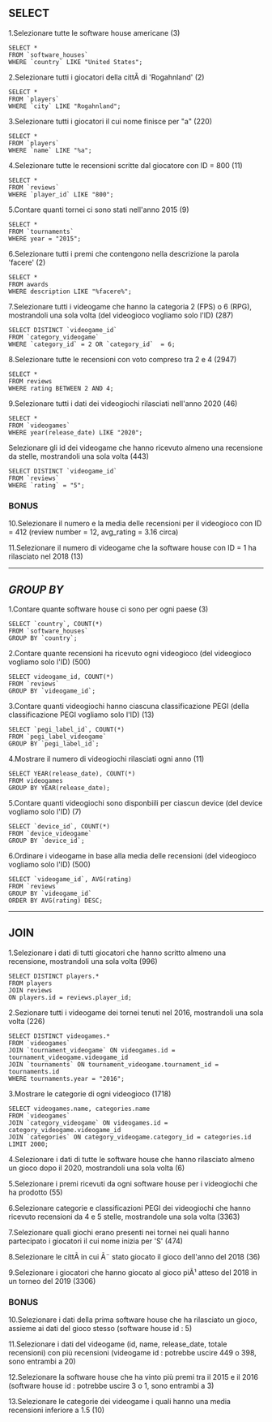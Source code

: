 
## SELECT


1.Selezionare tutte le software house americane (3)

    SELECT *
    FROM `software_houses`
    WHERE `country` LIKE "United States";


2.Selezionare tutti i giocatori della cittÃ di 'Rogahnland' (2)

    SELECT *
    FROM `players`
    WHERE `city` LIKE "Rogahnland";


3.Selezionare tutti i giocatori il cui nome finisce per "a" (220)

    SELECT *
    FROM `players`
    WHERE `name` LIKE "%a"; 


4.Selezionare tutte le recensioni scritte dal giocatore con ID = 800 (11)

    SELECT *
    FROM `reviews`
    WHERE `player_id` LIKE "800";


5.Contare quanti tornei ci sono stati nell'anno 2015 (9)

    SELECT *
    FROM `tournaments`
    WHERE year = "2015";


6.Selezionare tutti i premi che contengono nella descrizione la parola 'facere' (2)

    SELECT *
    FROM awards
    WHERE description LIKE "%facere%";


7.Selezionare tutti i videogame che hanno la categoria 2 (FPS) o 6 (RPG), mostrandoli una sola volta (del videogioco vogliamo solo l'ID) (287)

    SELECT DISTINCT `videogame_id`
    FROM `category_videogame`
    WHERE `category_id` = 2 OR `category_id`  = 6;


8.Selezionare tutte le recensioni con voto compreso tra 2 e 4 (2947)

    SELECT *
    FROM reviews
    WHERE rating BETWEEN 2 AND 4;


9.Selezionare tutti i dati dei videogiochi rilasciati nell'anno 2020 (46)

    SELECT *
    FROM `videogames`
    WHERE year(release_date) LIKE "2020";


Selezionare gli id dei videogame che hanno ricevuto almeno una recensione da stelle, mostrandoli una sola volta (443)

    SELECT DISTINCT `videogame_id`
    FROM `reviews`
    WHERE `rating` = "5";


### BONUS

10.Selezionare il numero e la media delle recensioni per il videogioco con ID = 412 (review number = 12, avg_rating = 3.16 circa)

11.Selezionare il numero di videogame che la software house con ID = 1 ha rilasciato nel 2018 (13)





---
## *_GROUP BY_*


1.Contare quante software house ci sono per ogni paese (3)

    SELECT `country`, COUNT(*)
    FROM `software_houses`
    GROUP BY `country`;


2.Contare quante recensioni ha ricevuto ogni videogioco (del 
videogioco vogliamo solo l'ID) (500)

    SELECT videogame_id, COUNT(*)
    FROM `reviews`
    GROUP BY `videogame_id`;


3.Contare quanti videogiochi hanno ciascuna classificazione PEGI (della classificazione PEGI vogliamo solo l'ID) (13)
    
    SELECT `pegi_label_id`, COUNT(*)
    FROM `pegi_label_videogame`
    GROUP BY `pegi_label_id`;

4.Mostrare il numero di videogiochi rilasciati ogni anno (11)

    SELECT YEAR(release_date), COUNT(*)
    FROM videogames
    GROUP BY YEAR(release_date);


5.Contare quanti videogiochi sono disponbiili per ciascun device (del device vogliamo solo l'ID) (7)

    SELECT `device_id`, COUNT(*)
    FROM `device_videogame`
    GROUP BY `device_id`;


6.Ordinare i videogame in base alla media delle recensioni (del videogioco vogliamo solo l'ID) (500)

    SELECT `videogame_id`, AVG(rating)
    FROM `reviews`
    GROUP BY `videogame_id`
    ORDER BY AVG(rating) DESC;







---
## JOIN


1.Selezionare i dati di tutti giocatori che hanno scritto almeno una recensione, mostrandoli una sola volta (996)

    SELECT DISTINCT players.*
    FROM players
    JOIN reviews 
    ON players.id = reviews.player_id;


2.Sezionare tutti i videogame dei tornei tenuti nel 2016, mostrandoli una sola volta (226)

    SELECT DISTINCT videogames.*
    FROM `videogames`
    JOIN `tournament_videogame` ON videogames.id = tournament_videogame.videogame_id
    JOIN `tournaments` ON tournament_videogame.tournament_id = tournaments.id
    WHERE tournaments.year = "2016";



3.Mostrare le categorie di ogni videogioco (1718)

    SELECT videogames.name, categories.name
    FROM `videogames`
    JOIN `category_videogame` ON videogames.id = category_videogame.videogame_id
    JOIN `categories` ON category_videogame.category_id = categories.id
    LIMIT 2000;


4.Selezionare i dati di tutte le software house che hanno rilasciato almeno un gioco dopo il 2020, mostrandoli una sola volta (6)




5.Selezionare i premi ricevuti da ogni software house per i videogiochi che ha prodotto (55)




6.Selezionare categorie e classificazioni PEGI dei videogiochi che hanno ricevuto recensioni da 4 e 5 stelle, mostrandole una sola volta (3363)




7.Selezionare quali giochi erano presenti nei tornei nei quali hanno partecipato i giocatori il cui nome inizia per 'S' (474)




8.Selezionare le cittÃ in cui Ã¨ stato giocato il gioco dell'anno del 2018 (36)




9.Selezionare i giocatori che hanno giocato al gioco piÃ¹ atteso del 2018 in un torneo del 2019 (3306)




### BONUS

10.Selezionare i dati della prima software house che ha rilasciato un gioco, assieme ai dati del gioco stesso (software house id : 5)


11.Selezionare i dati del videogame (id, name, release_date, totale recensioni) con più recensioni (videogame id : potrebbe uscire 449 o 398, sono entrambi a 20)


12.Selezionare la software house che ha vinto più premi tra il 2015 e il 2016 (software house id : potrebbe uscire 3 o 1, sono entrambi a 3)


13.Selezionare le categorie dei videogame i quali hanno una media recensioni inferiore a 1.5 (10)